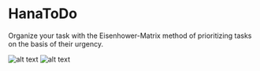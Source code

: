 # HanaToDo
Organize your task with the Eisenhower-Matrix method of prioritizing tasks on the basis of their urgency.


![alt text](https://github.com/alexroemerdeveloper/HanaToDo/main/Intro1.png)
![alt text](https://github.com/alexroemerdeveloper/HanaToDo/main/Intro2.png)
